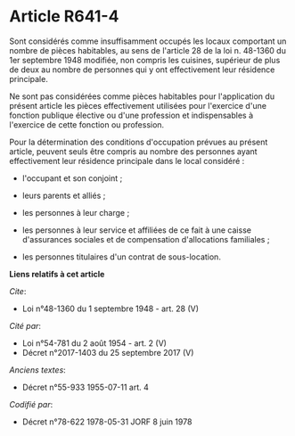 # Article R641-4

Sont considérés comme insuffisamment occupés les locaux comportant un nombre de pièces habitables, au sens de l'article 28 de
la loi n. 48-1360 du 1er septembre 1948 modifiée, non compris les cuisines, supérieur de plus de deux au nombre de personnes
qui y ont effectivement leur résidence principale.

Ne sont pas considérées comme pièces habitables pour l'application du présent article les pièces effectivement utilisées pour
l'exercice d'une fonction publique élective ou d'une profession et indispensables à l'exercice de cette fonction ou
profession.

Pour la détermination des conditions d'occupation prévues au présent article, peuvent seuls être compris au nombre des
personnes ayant effectivement leur résidence principale dans le local considéré :

- l'occupant et son conjoint ;

- leurs parents et alliés ;

- les personnes à leur charge ;

- les personnes à leur service et affiliées de ce fait à une caisse d'assurances sociales et de compensation d'allocations
familiales ;

- les personnes titulaires d'un contrat de sous-location.

**Liens relatifs à cet article**

_Cite_:

  - Loi n°48-1360 du 1 septembre 1948 - art. 28 (V)

_Cité par_:

  - Loi n°54-781 du 2 août 1954 - art. 2 (V)
  - Décret n°2017-1403 du 25 septembre 2017 (V)

_Anciens textes_:

  - Décret n°55-933 1955-07-11 art. 4

_Codifié par_:

  - Décret n°78-622 1978-05-31 JORF 8 juin 1978
